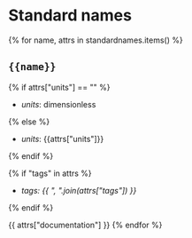 # Standard names

{% for name, attrs in standardnames.items() %}

## `{{name}}`

{% if attrs["units"] == "" %}

- _units_: dimensionless

{% else %}

- _units_: {{attrs["units"]}}

{% endif %}

{% if "tags" in attrs %}

- _tags: {{ ", ".join(attrs["tags"]) }}_

{% endif %}

{{ attrs["documentation"] }}
{% endfor %}
